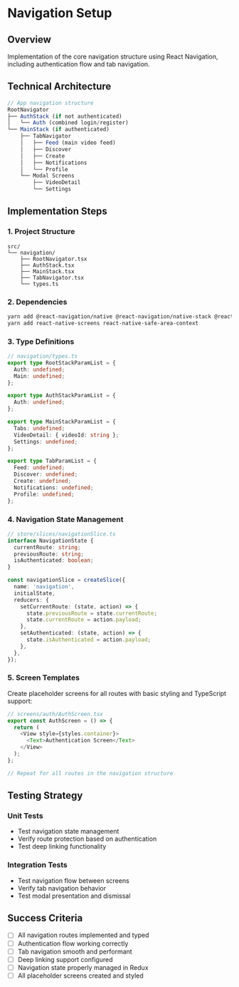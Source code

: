 # Navigation Setup

## Overview
Implementation of the core navigation structure using React Navigation, including authentication flow and tab navigation.

## Technical Architecture

```typescript
// App navigation structure
RootNavigator
├── AuthStack (if not authenticated)
│   └── Auth (combined login/register)
└── MainStack (if authenticated)
    ├── TabNavigator
    │   ├── Feed (main video feed)
    │   ├── Discover
    │   ├── Create
    │   ├── Notifications
    │   └── Profile
    └── Modal Screens
        ├── VideoDetail
        └── Settings
```

## Implementation Steps

### 1. Project Structure
```
src/
└── navigation/
    ├── RootNavigator.tsx
    ├── AuthStack.tsx
    ├── MainStack.tsx
    ├── TabNavigator.tsx
    └── types.ts
```

### 2. Dependencies
```bash
yarn add @react-navigation/native @react-navigation/native-stack @react-navigation/bottom-tabs
yarn add react-native-screens react-native-safe-area-context
```

### 3. Type Definitions
```typescript
// navigation/types.ts
export type RootStackParamList = {
  Auth: undefined;
  Main: undefined;
};

export type AuthStackParamList = {
  Auth: undefined;
};

export type MainStackParamList = {
  Tabs: undefined;
  VideoDetail: { videoId: string };
  Settings: undefined;
};

export type TabParamList = {
  Feed: undefined;
  Discover: undefined;
  Create: undefined;
  Notifications: undefined;
  Profile: undefined;
};
```

### 4. Navigation State Management
```typescript
// store/slices/navigationSlice.ts
interface NavigationState {
  currentRoute: string;
  previousRoute: string;
  isAuthenticated: boolean;
}

const navigationSlice = createSlice({
  name: 'navigation',
  initialState,
  reducers: {
    setCurrentRoute: (state, action) => {
      state.previousRoute = state.currentRoute;
      state.currentRoute = action.payload;
    },
    setAuthenticated: (state, action) => {
      state.isAuthenticated = action.payload;
    },
  },
});
```

### 5. Screen Templates
Create placeholder screens for all routes with basic styling and TypeScript support:

```typescript
// screens/auth/AuthScreen.tsx
export const AuthScreen = () => {
  return (
    <View style={styles.container}>
      <Text>Authentication Screen</Text>
    </View>
  );
};

// Repeat for all routes in the navigation structure
```

## Testing Strategy

### Unit Tests
- Test navigation state management
- Verify route protection based on authentication
- Test deep linking functionality

### Integration Tests
- Test navigation flow between screens
- Verify tab navigation behavior
- Test modal presentation and dismissal

## Success Criteria
- [ ] All navigation routes implemented and typed
- [ ] Authentication flow working correctly
- [ ] Tab navigation smooth and performant
- [ ] Deep linking support configured
- [ ] Navigation state properly managed in Redux
- [ ] All placeholder screens created and styled 